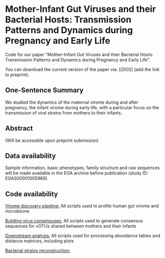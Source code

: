 # Mother-Infant Gut Viruses and their Bacterial Hosts: Transmission Patterns and Dynamics during Pregnancy and Early Life

Code for our paper "Mother-Infant Gut Viruses and their Bacterial Hosts: Transmission Patterns and Dynamics during Pregnancy and Early Life".

You can download the current version of the paper via: [[DOI]] (add the link to preprint).

## One-Sentence Summary
We studied the dynamics of the maternal virome during and after pregnancy, the infant virome during early life, with a particular focus on the transmission of viral strains from mothers to their infants. 

## Abstract
(Will be accessible upon preprint submission)

## Data availability
Sample information, basic phenotypes, family structure and raw sequences will be made available in the EGA archive before publication (study ID: EGAS00001005969).

## Code availability
[Virome discovery pipeline:](https://github.com/GRONINGEN-MICROBIOME-CENTRE/Lifelines_NEXT/tree/main/NEXT_pilot_microbial_transmission_mother_infant/Virome_discovery)
All scripts used to profile human gut virome and microbiome

[Building virus consensuses:](https://github.com/GRONINGEN-MICROBIOME-CENTRE/Lifelines_NEXT/tree/main/NEXT_pilot_microbial_transmission_mother_infant/Viral_alignments)
All scripts used to generate consensus sequences for vOTUs shared between mothers and their infants

[Downstream analysis:](https://github.com/GRONINGEN-MICROBIOME-CENTRE/Lifelines_NEXT/tree/main/NEXT_pilot_microbial_transmission_mother_infant/Downstream_analysis)
All scripts used for processing abundance tables and distance matrices, including plots

[Bacterial strains reconstruction:](https://github.com/GRONINGEN-MICROBIOME-CENTRE/Lifelines_NEXT/blob/main/NEXT_pilot_microbial_transmission_mother_infant/bacterial_strain_transmission_Strainphlan_4)
